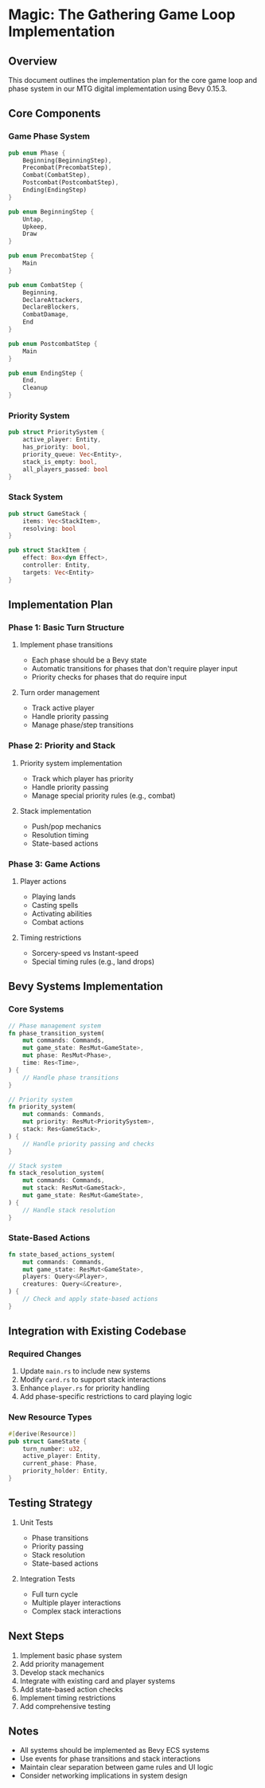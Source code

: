 # Magic: The Gathering Game Loop Implementation

## Overview
This document outlines the implementation plan for the core game loop and phase system in our MTG digital implementation using Bevy 0.15.3.

## Core Components

### Game Phase System
```rust
pub enum Phase {
    Beginning(BeginningStep),
    Precombat(PrecombatStep),
    Combat(CombatStep),
    Postcombat(PostcombatStep),
    Ending(EndingStep)
}

pub enum BeginningStep {
    Untap,
    Upkeep,
    Draw
}

pub enum PrecombatStep {
    Main
}

pub enum CombatStep {
    Beginning,
    DeclareAttackers,
    DeclareBlockers,
    CombatDamage,
    End
}

pub enum PostcombatStep {
    Main
}

pub enum EndingStep {
    End,
    Cleanup
}
```

### Priority System
```rust
pub struct PrioritySystem {
    active_player: Entity,
    has_priority: bool,
    priority_queue: Vec<Entity>,
    stack_is_empty: bool,
    all_players_passed: bool
}
```

### Stack System
```rust
pub struct GameStack {
    items: Vec<StackItem>,
    resolving: bool
}

pub struct StackItem {
    effect: Box<dyn Effect>,
    controller: Entity,
    targets: Vec<Entity>
}
```

## Implementation Plan

### Phase 1: Basic Turn Structure
1. Implement phase transitions
   - Each phase should be a Bevy state
   - Automatic transitions for phases that don't require player input
   - Priority checks for phases that do require input

2. Turn order management
   - Track active player
   - Handle priority passing
   - Manage phase/step transitions

### Phase 2: Priority and Stack
1. Priority system implementation
   - Track which player has priority
   - Handle priority passing
   - Manage special priority rules (e.g., combat)

2. Stack implementation
   - Push/pop mechanics
   - Resolution timing
   - State-based actions

### Phase 3: Game Actions
1. Player actions
   - Playing lands
   - Casting spells
   - Activating abilities
   - Combat actions

2. Timing restrictions
   - Sorcery-speed vs Instant-speed
   - Special timing rules (e.g., land drops)

## Bevy Systems Implementation

### Core Systems
```rust
// Phase management system
fn phase_transition_system(
    mut commands: Commands,
    mut game_state: ResMut<GameState>,
    mut phase: ResMut<Phase>,
    time: Res<Time>,
) {
    // Handle phase transitions
}

// Priority system
fn priority_system(
    mut commands: Commands,
    mut priority: ResMut<PrioritySystem>,
    stack: Res<GameStack>,
) {
    // Handle priority passing and checks
}

// Stack system
fn stack_resolution_system(
    mut commands: Commands,
    mut stack: ResMut<GameStack>,
    mut game_state: ResMut<GameState>,
) {
    // Handle stack resolution
}
```

### State-Based Actions
```rust
fn state_based_actions_system(
    mut commands: Commands,
    mut game_state: ResMut<GameState>,
    players: Query<&Player>,
    creatures: Query<&Creature>,
) {
    // Check and apply state-based actions
}
```

## Integration with Existing Codebase

### Required Changes
1. Update `main.rs` to include new systems
2. Modify `card.rs` to support stack interactions
3. Enhance `player.rs` for priority handling
4. Add phase-specific restrictions to card playing logic

### New Resource Types
```rust
#[derive(Resource)]
pub struct GameState {
    turn_number: u32,
    active_player: Entity,
    current_phase: Phase,
    priority_holder: Entity,
}
```

## Testing Strategy

1. Unit Tests
   - Phase transitions
   - Priority passing
   - Stack resolution
   - State-based actions

2. Integration Tests
   - Full turn cycle
   - Multiple player interactions
   - Complex stack interactions

## Next Steps

1. Implement basic phase system
2. Add priority management
3. Develop stack mechanics
4. Integrate with existing card and player systems
5. Add state-based action checks
6. Implement timing restrictions
7. Add comprehensive testing

## Notes

- All systems should be implemented as Bevy ECS systems
- Use events for phase transitions and stack interactions
- Maintain clear separation between game rules and UI logic
- Consider networking implications in system design 